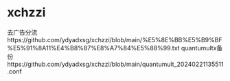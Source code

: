 # xchzzi
去广告分流https://github.com/ydyadxsg/xchzzi/blob/main/%E5%8E%BB%E5%B9%BF%E5%91%8A11%E4%B8%87%E8%A7%84%E5%88%99.txt
quantumultx备份https://github.com/ydyadxsg/xchzzi/blob/main/quantumult_20240221135511.conf
